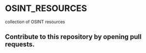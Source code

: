 # OSINT_RESOURCES
collection of OSINT resources

## Contribute to this repository by opening pull requests.
